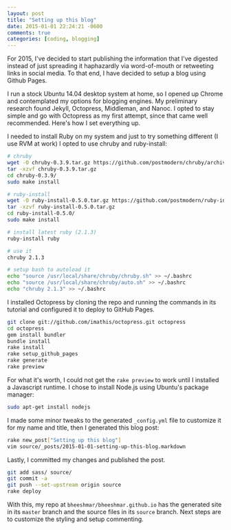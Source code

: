 ```yaml
---
layout: post
title: "Setting up this blog"
date: 2015-01-01 22:24:21 -0600
comments: true
categories: [coding, blogging]
---
```


For 2015, I've decided to start publishing the information that I've digested instead of just spreading it haphazardly via word-of-mouth or retweeting links in social media. To that end, I have decided to setup a blog using Github Pages.

I run a stock Ubuntu 14.04 desktop system at home, so I opened up Chrome and contemplated my options for blogging engines. My preliminary research found Jekyll, Octopress, Middleman, and Nanoc. I opted to stay simple and go with Octopress as my first attempt, since that came well recommended. Here's how I set everything up.

<!-- more -->

I needed to install Ruby on my system and just to try something different (I use RVM at work) I opted to use chruby and ruby-install:

```bash
# chruby
wget -O chruby-0.3.9.tar.gz https://github.com/postmodern/chruby/archive/v0.3.9.tar.gz
tar -xzvf chruby-0.3.9.tar.gz
cd chruby-0.3.9/
sudo make install

# ruby-install
wget -O ruby-install-0.5.0.tar.gz https://github.com/postmodern/ruby-install/archive/v0.5.0.tar.gz
tar -xzvf ruby-install-0.5.0.tar.gz
cd ruby-install-0.5.0/
sudo make install

# install latest ruby (2.1.3)
ruby-install ruby

# use it
chruby 2.1.3

# setup bash to autoload it
echo "source /usr/local/share/chruby/chruby.sh" >> ~/.bashrc
echo "source /usr/local/share/chruby/auto.sh" >> ~/.bashrc
echo "chruby 2.1.3" >> ~/.bashrc

```

I installed Octopress by cloning the repo and running the commands in its tutorial and configured it to deploy to GitHub Pages.

```bash
git clone git://github.com/imathis/octopress.git octopress
cd octopress
gem install bundler
bundle install
rake install
rake setup_github_pages
rake generate
rake preview
```

For what it's worth, I could not get the `rake preview` to work until I installed a Javascript runtime. I chose to install Node.js using Ubuntu's package manager:

```bash
sudo apt-get install nodejs
```

I made some minor tweaks to the generated `_config.yml` file to customize it for my name and title, then I generated this blog post:

```bash
rake new_post["Setting up this blog"]
vim source/_posts/2015-01-01-setting-up-this-blog.markdown
```

Lastly, I committed my changes and published the post.

```bash
git add sass/ source/
git commit -a
git push --set-upstream origin source
rake deploy
```

With this, my repo at `bheeshmar/bheeshmar.github.io` has the generated site in its `master` branch and the source files in its `source` branch. Next steps are to customize the styling and setup commenting.
